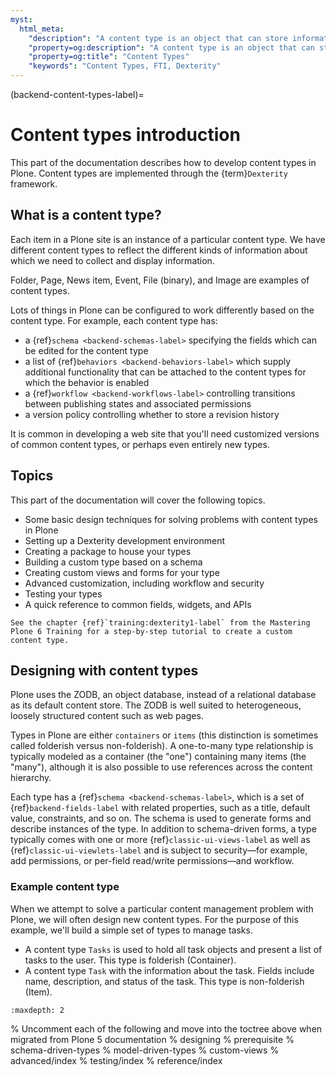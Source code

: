 ```yaml
---
myst:
  html_meta:
    "description": "A content type is an object that can store information and is editable by users."
    "property=og:description": "A content type is an object that can store information and is editable by users."
    "property=og:title": "Content Types"
    "keywords": "Content Types, FTI, Dexterity"
---
```


(backend-content-types-label)=

# Content types introduction

This part of the documentation describes how to develop content types in Plone.
Content types are implemented through the {term}`Dexterity` framework.


## What is a content type?

Each item in a Plone site is an instance of a particular content type.
We have different content types to reflect the different kinds of information about which we need to collect and display information.

Folder, Page, News item, Event, File (binary), and Image are examples of content types.

Lots of things in Plone can be configured to work differently based on the content type. For example, each content type has:
- a {ref}`schema <backend-schemas-label>` specifying the fields which can be edited for the content type
- a list of {ref}`behaviors <backend-behaviors-label>` which supply additional functionality that can be attached to the content types for which the behavior is enabled
- a {ref}`workflow <backend-workflows-label>` controlling transitions between publishing states and associated permissions
- a version policy controlling whether to store a revision history

It is common in developing a web site that you'll need customized versions of common content types, or perhaps even entirely new types.


## Topics

This part of the documentation will cover the following topics.

-   Some basic design techniques for solving problems with content types in Plone
-   Setting up a Dexterity development environment
-   Creating a package to house your types
-   Building a custom type based on a schema
-   Creating custom views and forms for your type
-   Advanced customization, including workflow and security
-   Testing your types
-   A quick reference to common fields, widgets, and APIs

```{seealso}
See the chapter {ref}`training:dexterity1-label` from the Mastering Plone 6 Training for a step-by-step tutorial to create a custom content type.
```

## Designing with content types

Plone uses the ZODB, an object database, instead of a relational database as its default content store.
The ZODB is well suited to heterogeneous, loosely structured content such as web pages.

Types in Plone are either `containers` or `items` (this distinction is sometimes called folderish versus non-folderish).
A one-to-many type relationship is typically modeled as a container (the "one") containing many items (the "many"), although it is also possible to use references across the content hierarchy.

Each type has a {ref}`schema <backend-schemas-label>`, which is a set of {ref}`backend-fields-label` with related properties, such as a title, default value, constraints, and so on.
The schema is used to generate forms and describe instances of the type.
In addition to schema-driven forms, a type typically comes with one or more {ref}`classic-ui-views-label` as well as {ref}`classic-ui-viewlets-label` and is subject to security—for example, add permissions, or per-field read/write permissions—and workflow.

### Example content type

When we attempt to solve a particular content management problem with Plone, we will often design new content types.
For the purpose of this example, we'll build a simple set of types to manage tasks.

- A content type `Tasks` is used to hold all task objects and present a list of tasks to the user.
  This type is folderish (Container).
- A content type `Task` with the information about the task.
  Fields include name, description, and status of the task.
  This type is non-folderish (Item).


```{toctree}
:maxdepth: 2
```
% Uncomment each of the following and move into the toctree above when migrated from Plone 5 documentation
% designing
% prerequisite
% schema-driven-types
% model-driven-types
% custom-views
% advanced/index
% testing/index
% reference/index

